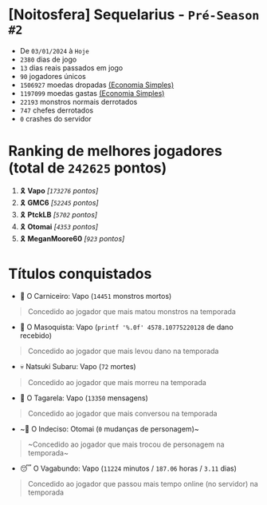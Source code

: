# [Noitosfera] Sequelarius - `Pré-Season #2`
- De `03/01/2024` à `Hoje`
- `2380` dias de jogo
- `13` dias reais passados em jogo
- `90` jogadores únicos
- `1506927` moedas dropadas [(Economia Simples)](https://github.com/otomay/Economia-Simples)
- `1197099` moedas gastas [(Economia Simples)](https://github.com/otomay/Economia-Simples)
- `22193` monstros normais derrotados
- `747` chefes derrotados
- `0` crashes do servidor

# Ranking de melhores jogadores (total de `242625` pontos)
1. 🎗️ **Vapo** *[`173276` pontos]*
2. 🎗️ **GMC6** *[`52245` pontos]*
3. 🎗️ **PtckLB** *[`5702` pontos]*
4. 🎗️ **Otomai** *[`4353` pontos]*
5. 🎗️ **MeganMoore60** *[`923` pontos]*

# Títulos conquistados
- 👹 O Carniceiro: Vapo (`14451` monstros mortos)
> Concedido ao jogador que mais matou monstros na temporada
- 🥵 O Masoquista: Vapo (`printf '%.0f' 4578.10775220128` de dano recebido)
> Concedido ao jogador que mais levou dano na temporada
- 💀 Natsuki Subaru: Vapo (`72` mortes)
> Concedido ao jogador que mais morreu na temporada
- 🦜 O Tagarela: Vapo (`13350` mensagens)
> Concedido ao jogador que mais conversou na temporada
- ~🤔 O Indeciso: Otomai (`0` mudanças de personagem)~
> ~Concedido ao jogador que mais trocou de personagem na temporada~
- 😴 O Vagabundo: Vapo (`11224` minutos / `187.06` horas / `3.11` dias)
> Concedido ao jogador que passou mais tempo online (no servidor) na temporada
